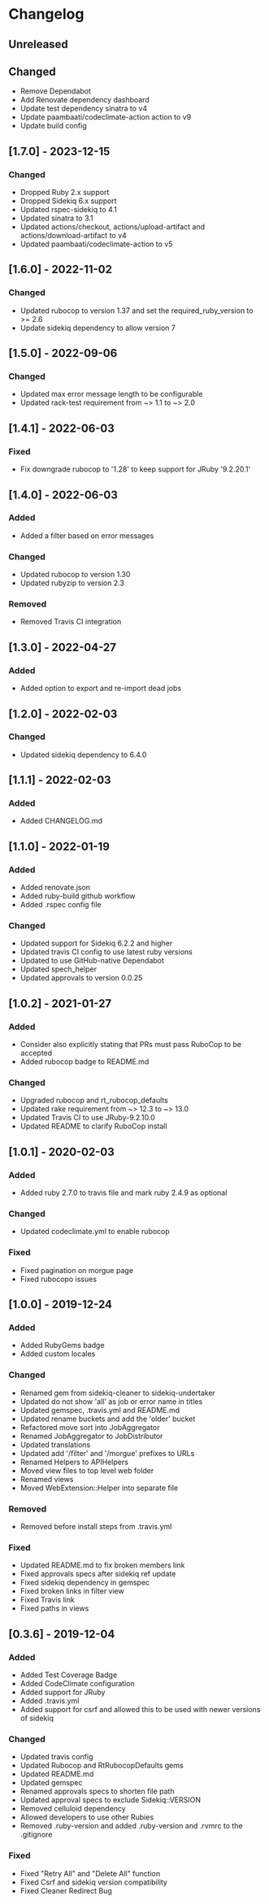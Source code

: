 # Changelog

## Unreleased

## Changed
- Remove Dependabot
- Add Renovate dependency dashboard
- Update test dependency sinatra to v4
- Update paambaati/codeclimate-action action to v9
- Update build config

## [1.7.0] - 2023-12-15

### Changed
- Dropped Ruby 2.x support
- Dropped Sidekiq 6.x support
- Updated rspec-sidekiq to 4.1
- Updated sinatra to 3.1
- Updated actions/checkout, actions/upload-artifact and actions/download-artifact to v4
- Updated paambaati/codeclimate-action to v5

## [1.6.0] - 2022-11-02

### Changed
- Updated rubocop to version 1.37 and set the required_ruby_version to >= 2.6
- Update sidekiq dependency to allow version 7

## [1.5.0] - 2022-09-06

### Changed
- Updated max error message length to be configurable
- Updated rack-test requirement from ~> 1.1 to ~> 2.0

## [1.4.1] - 2022-06-03
### Fixed
- Fix downgrade rubocop to '1.28' to keep support for JRuby '9.2.20.1'

## [1.4.0] - 2022-06-03
### Added
- Added a filter based on error messages

### Changed
- Updated rubocop to version 1.30
- Updated rubyzip to version 2.3

### Removed
- Removed Travis CI integration

## [1.3.0] - 2022-04-27
### Added
- Added option to export and re-import dead jobs

## [1.2.0] - 2022-02-03
### Changed
- Updated sidekiq dependency to 6.4.0

## [1.1.1] - 2022-02-03
### Added
- Added CHANGELOG.md

## [1.1.0] - 2022-01-19
### Added
- Added renovate.json
- Added ruby-build github workflow
- Added .rspec config file

### Changed
- Updated support for Sidekiq 6.2.2 and higher
- Updated travis CI config to use latest ruby versions
- Updated to use GitHub-native Dependabot
- Updated spech_helper
- Updated approvals to version 0.0.25

## [1.0.2] - 2021-01-27
### Added
- Consider also explicitly stating that PRs must pass RuboCop to be accepted
- Added rubocop badge to README.md

### Changed
- Upgraded rubocop and rt_rubocop_defaults
- Updated rake requirement from ~> 12.3 to ~> 13.0
- Updated Travis CI to use JRuby-9.2.10.0
- Updated README to clarify RuboCop install

## [1.0.1] - 2020-02-03
### Added
- Added ruby 2.7.0 to travis file and mark ruby 2.4.9 as optional

### Changed
- Updated codeclimate.yml to enable rubocop

### Fixed
- Fixed pagination on morgue page
- Fixed rubocopo issues

## [1.0.0] - 2019-12-24
### Added
- Added RubyGems badge
- Added custom locales

### Changed
- Renamed gem from sidekiq-cleaner to sidekiq-undertaker
- Updated do not show 'all' as job or error name in titles
- Updated gemspec, .travis.yml and README.md
- Updated rename buckets and add the 'older' bucket
- Refactored move sort into JobAggregator
- Renamed JobAggregator to JobDistributor
- Updated translations
- Updated add '/filter' and '/morgue' prefixes to URLs
- Renamed Helpers to APIHelpers
- Moved view files to top level web folder
- Renamed views
- Moved WebExtension::Helper into separate file

### Removed
- Removed before install steps from .travis.yml

### Fixed
- Updated README.md to fix broken members link
- Fixed approvals specs after sidekiq ref update
- Fixed sidekiq dependency in gemspec
- Fixed broken links in filter view
- Fixed Travis link
- Fixed paths in views

## [0.3.6] - 2019-12-04
### Added
- Added Test Coverage Badge
- Added CodeClimate configuration
- Added support for JRuby
- Added .travis.yml
- Added support for csrf and allowed this to be used with newer versions of sidekiq

### Changed
- Updated travis config
- Updated Rubocop and RtRubocopDefaults gems
- Updated README.md
- Updated gemspec
- Renamed approvals specs to shorten file path
- Updated approval specs to exclude Sidekiq::VERSION
- Removed celluloid dependency
- Allowed developers to use other Rubies
- Removed .ruby-version and added .ruby-version and .rvmrc to the .gitignore

### Fixed
- Fixed "Retry All" and "Delete All" function
- Fixed Csrf and sidekiq version compatibility
- Fixed Cleaner Redirect Bug
